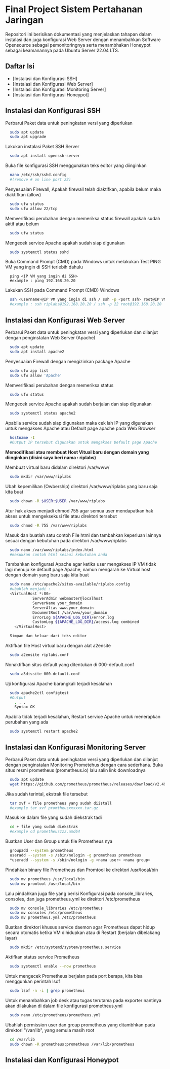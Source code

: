 
# Final Project Sistem Pertahanan Jaringan 

Repositori ini berisikan dokumentasi yang menjelaskan tahapan dalam instalasi dan juga konfigurasi Web Server dengan menambahkan Software Opensource sebagai pemonitoringnya serta menambhakan Honeypot sebagai keamanannya pada Ubuntu Server 22.04 LTS.


## Daftar Isi

 - [Instalasi dan Konfigurasi SSH]
 - [Instalasi dan Konfigurasi Web Server]
 - [Instalasi dan Konfigurasi Monitoring Server]
 - [Instalasi dan Konfigurasi Honeypot]

## Instalasi dan Konfigurasi SSH

Perbarui Paket data untuk peningkatan versi yang diperlukan
```bash
  sudo apt update
  sudo apt upgrade
```

Lakukan instalasi Paket SSH Server 
```bash
  sudo apt install openssh-server
```

Buka file konfigurasi SSH menggunakan teks editor yang diinginkan
```bash
  nano /etc/ssh/sshd.config 
  #(remove # on line port 22)
```

Penyesuaian Firewall, Apakah firewall telah diaktifkan, apabila belum maka diaktifkan (allow)
```bash
  sudo ufw status
  sudo ufw allow 22/tcp
```

Memverifikasi perubahan dengan memeriksa status firewall apakah sudah aktif atau belum
```bash
  sudo ufw status
```

Mengecek service Apache apakah sudah siap digunakan
```bash
  sudo systemctl status sshd
```

Buka Command Prompt (CMD) pada Windows untuk melakukan Test PING VM yang ingin di SSH terlebih dahulu 
```
  ping <IP VM yang ingin di SSH>
  #example : ping 192.168.20.20
```

Lakukan SSH pada Command Prompt (CMD) Windows
```bash
  ssh <username>@IP VM yang ingin di ssh / ssh -p <port ssh> root@IP VM ysng ingin di SSH
  #example : ssh riplabs@192.168.20.20 / ssh -p 22 root@192.168.20.20
```

## Instalasi dan Konfigurasi Web Server

Perbarui Paket data untuk peningkatan versi yang diperlukan dan dilanjut dengan penginstalan Web Server (Apache)
```bash
  sudo apt update 
  sudo apt install apache2

```

Penyesuaian Firewall dengan mengizinkan package Apache
```bash
  sudo ufw app list
  sudo ufw allow 'Apache'
```

Memverifikasi perubahan dengan memeriksa status
```bash
  sudo ufw status
```

Mengecek service Apache apakah sudah berjalan dan siap digunakan
```bash
  sudo systemctl status apache2
```

Apabila service sudah siap digunakan maka cek lah IP yang digunakan untuk mengakses Apache atau Default page apache pada Web Browser
```bash
  hostname -I
  #Output IP tersebut digunakan untuk mengakses Default page Apache
```

**Memodifikasi atau membuat Host Vitual baru dengan domain yang diinginkan (disini saya beri nama : riplabs)**

Membuat virtual baru didalam direktori /var/www/<nama domain>
``` bash
  sudo mkdir /var/www/riplabs
```

Ubah kepemilikan (Owbership) direktori /var/www/riplabs yang baru saja kita buat
```bash
  sudo chown -R $USER:$USER /var/www/riplabs
```

Atur hak akses menjadi chmod 755 agar semua user mendapatkan hak akses untuk mengeksekusi file atau direktori tersebut
```bash
  sudo chnod -R 755 /var/www/riplabs
```

Masuk dan buatlah satu contoh File html dan tambahkan keperluan lainnya sesuai dengan kebutuhan pada direktori /var/www/riplabs
```bash
  sudo nano /var/www/riplabs/index.html
  #masukkan contoh html sesaui kebutuhan anda
```

Tambahkan konfigurasi Apache agar ketika user mengakses IP VM tidak lagi menuju ke default page Apache, namun mengarah ke Virtual host dengan domain yang baru saja kita buat
```bash
  sudo nano /etc/apache2/sites-available/riplabs.config
  #ubahlah menjadi :
  <VirtualHost *:80>
    		ServerAdmin webmaster@localhost
    		ServerName your_domain
    		ServerAlias www.your_domain
    		DocumentRoot /var/www/your_domain
    		ErrorLog ${APACHE_LOG_DIR}/error.log
    		CustomLog ${APACHE_LOG_DIR}/access.log combined
	</VirtualHost>

  Simpan dan keluar dari teks editor
```

Aktifkan file Host virtual baru dengan alat a2ensite
```bash
  sudo a2ensite riplabs.conf
```

Nonaktifkan  situs default yang ditentukan di 000-default.conf
```bash
  sudo a3dissite 000-default.conf
```

Uji konfigurasi Apache barangkali terjadi kesalahan
```bash
  sudo apache2ctl configtest
  #Output
    . . .
    Syntax OK
```

Apabila tidak terjadi kesalahan, Restart service Apache untuk menerapkan perubahan yang ada 
```bash
  sudo systemctl restart apache2
```

## Instalasi dan Konfigurasi Monitoring Server
Perbarui Paket data untuk peningkatan versi yang diperlukan dan dilanjut dengan penginstalan Monitoring Prometehus dengan cara sederhana. Buka situs resmi prometheus (prometheus.io) lalu salin link downloadnya
```bash
  sudo apt update 
  wget https://github.com/prometheus/prometheus/releases/download/v2.49.0-rc.0/prometheus-2.49.0-rc.0.linux-amd64.tar.gz
```

Jika sudah terintal, ekstrak file tersebut
```bash
  tar xvf + file prometheus yang sudah diistall
  #example tar xvf promtheusxxxxxx.tar.gz
```

Masuk ke dalam file yang sudah diekstrak tadi 
```bash
  cd + file yang sudah diekstrak
  #example cd prometheuszzz.amd64
```

Buatkan User dan Group untuk file Prometheus nya
```bash
  groupadd --system prometheus
  useradd --system -s /sbin/nologin -g prometheus prometheus
  *useradd --system -s /sbin/nologin -g <nama user> <nama group>
```

Pindahkan binary file Prometheus dan Promtool ke direktori /usr/local/bin
```bash
  sudo mv prometheus /usr/local/bin
  sudo mv promtool /usr/local/bin
```

Lalu pindahkan juga file yang berisi Konfigurasi pada console_libraries, consoles, dan juga prometheus.yml ke direktori /etc/prometheus
```bash
  sudo mv console_libraries /etc/prometheus
  sudo mv consoles /etc/prometheus
  sudo mv prometheus.yml /etc/prometheus
```

Buatkan direktori khusus service daemon agar Prometheus dapat hidup secara otomatis ketika VM dihidupkan atau di Restart (berjalan dibelakang layar)
```bash
  sudo mkdir /etc/systemd/system/prometheus.service
```

Aktifkan status service Prometheus
```bash
  sudo systemctl enable --now prometheus
```

Untuk mengecek Prometheus berjalan pada port berapa, kita bisa menggunkan perintah lsof
```bash
  sudo lsof -n -i | grep prometheus
```

Untuk menambahkan job desk atau tugas terutama pada exporter nantinya akan dilakukan di dalam file konfigurasi prometheus.yml
```bash
  sudo nano /etc/prometheus/prometheus.yml
```

Ubahlah permission user dan group prometheus yang ditambhkan pada direktori "/var/lib", yang semula masih root
```bash
  cd /var/lib
  sudo chown -R prometheus:prometheus /var/lib/prometheus
```
## Instalasi dan Konfigurasi Honeypot
